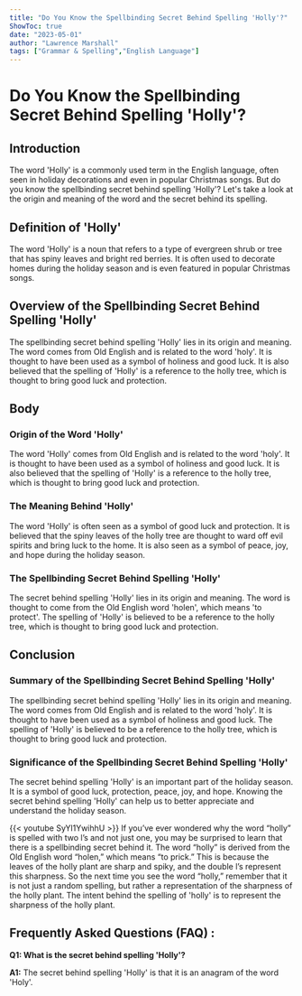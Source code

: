 ```yaml
---
title: "Do You Know the Spellbinding Secret Behind Spelling 'Holly'?"
ShowToc: true 
date: "2023-05-01"
author: "Lawrence Marshall" 
tags: ["Grammar & Spelling","English Language"]
---
```

# Do You Know the Spellbinding Secret Behind Spelling 'Holly'?

## Introduction 

The word 'Holly' is a commonly used term in the English language, often seen in holiday decorations and even in popular Christmas songs. But do you know the spellbinding secret behind spelling 'Holly'? Let's take a look at the origin and meaning of the word and the secret behind its spelling. 

## Definition of 'Holly'

The word 'Holly' is a noun that refers to a type of evergreen shrub or tree that has spiny leaves and bright red berries. It is often used to decorate homes during the holiday season and is even featured in popular Christmas songs. 

## Overview of the Spellbinding Secret Behind Spelling 'Holly'

The spellbinding secret behind spelling 'Holly' lies in its origin and meaning. The word comes from Old English and is related to the word 'holy'. It is thought to have been used as a symbol of holiness and good luck. It is also believed that the spelling of 'Holly' is a reference to the holly tree, which is thought to bring good luck and protection. 

## Body

### Origin of the Word 'Holly'

The word 'Holly' comes from Old English and is related to the word 'holy'. It is thought to have been used as a symbol of holiness and good luck. It is also believed that the spelling of 'Holly' is a reference to the holly tree, which is thought to bring good luck and protection. 

### The Meaning Behind 'Holly'

The word 'Holly' is often seen as a symbol of good luck and protection. It is believed that the spiny leaves of the holly tree are thought to ward off evil spirits and bring luck to the home. It is also seen as a symbol of peace, joy, and hope during the holiday season. 

### The Spellbinding Secret Behind Spelling 'Holly'

The secret behind spelling 'Holly' lies in its origin and meaning. The word is thought to come from the Old English word 'holen', which means 'to protect'. The spelling of 'Holly' is believed to be a reference to the holly tree, which is thought to bring good luck and protection. 

## Conclusion

### Summary of the Spellbinding Secret Behind Spelling 'Holly'

The spellbinding secret behind spelling 'Holly' lies in its origin and meaning. The word comes from Old English and is related to the word 'holy'. It is thought to have been used as a symbol of holiness and good luck. The spelling of 'Holly' is believed to be a reference to the holly tree, which is thought to bring good luck and protection. 

### Significance of the Spellbinding Secret Behind Spelling 'Holly'

The secret behind spelling 'Holly' is an important part of the holiday season. It is a symbol of good luck, protection, peace, joy, and hope. Knowing the secret behind spelling 'Holly' can help us to better appreciate and understand the holiday season.

{{< youtube SyYl1YwihhU >}} 
If you’ve ever wondered why the word “holly” is spelled with two l’s and not just one, you may be surprised to learn that there is a spellbinding secret behind it. The word “holly” is derived from the Old English word “holen,” which means “to prick.” This is because the leaves of the holly plant are sharp and spiky, and the double l’s represent this sharpness. So the next time you see the word “holly,” remember that it is not just a random spelling, but rather a representation of the sharpness of the holly plant. The intent behind the spelling of 'holly' is to represent the sharpness of the holly plant.

## Frequently Asked Questions (FAQ) :
**Q1: What is the secret behind spelling 'Holly'?**

**A1:** The secret behind spelling 'Holly' is that it is an anagram of the word 'Holy'.





